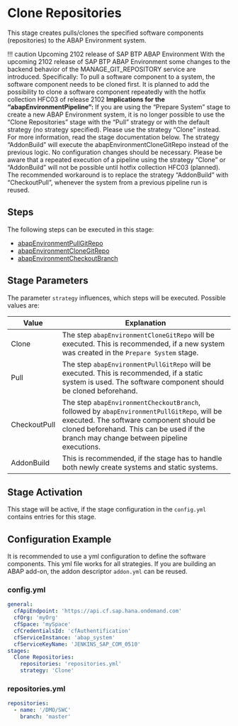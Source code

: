# Clone Repositories

This stage creates pulls/clones the specified software components (repositories) to the ABAP Environment system.

!!! caution Upcoming 2102 release of SAP BTP ABAP Environment
    With the upcoming 2102 release of SAP BTP ABAP Environment some changes to the backend behavior of the MANAGE_GIT_REPOSITORY service are introduced. Specifically:
    To pull a software component to a system, the software component needs to be cloned first.
    It is planned to add the possibility to clone a software component repeatedly with the hotfix collection HFC03 of release 2102
    **Implications for the “abapEnvironmentPipeline”:**
    If you are using the “Prepare System” stage to create a new ABAP Environment system, it is no longer possible to use the “Clone Repositories” stage with the “Pull” strategy or with the default strategy (no strategy specified). Please use the strategy “Clone” instead. For more information, read the stage documentation below.
    The strategy “AddonBuild” will execute the abapEnvironmentCloneGitRepo instead of the previous logic. No configuration changes should be necessary.
    Please be aware that a repeated execution of a pipeline using the strategy “Clone” or “AddonBuild” will not be possible until hotfix collection HFC03 (planned).
    The recommended workaround is to replace the strategy “AddonBuild” with “CheckoutPull”, whenever the system from a previous pipeline run is reused.

## Steps

The following steps can be executed in this stage:

- [abapEnvironmentPullGitRepo](../../../steps/abapEnvironmentPullGitRepo.md)
- [abapEnvironmentCloneGitRepo](../../../steps/abapEnvironmentCloneGitRepo.md)
- [abapEnvironmentCheckoutBranch](../../../steps/abapEnvironmentCheckoutBranch.md)

## Stage Parameters

The parameter `strategy` influences, which steps will be executed. Possible values are:

| Value | Explanation |
| --- | --- |
| Clone | The step `abapEnvironmentCloneGitRepo` will be executed. This is recommended, if a new system was created in the `Prepare System` stage. |
| Pull | The step `abapEnvironmentPullGitRepo` will be executed. This is recommended, if a static system is used. The software component should be cloned beforehand. |
| CheckoutPull | The step `abapEnvironmentCheckoutBranch`, followed by `abapEnvironmentPullGitRepo`, will be executed. The software component should be cloned beforehand. This can be used if the branch may change between pipeline executions. |
| AddonBuild | This is recommended, if the stage has to handle both newly create systems and static systems. |

## Stage Activation

This stage will be active, if the stage configuration in the `config.yml` contains entries for this stage.

## Configuration Example

It is recommended to use a yml configuration to define the software components. This yml file works for all strategies. If you are building an ABAP add-on, the addon descriptor `addon.yml` can be reused.

### config.yml

```yaml
general:
  cfApiEndpoint: 'https://api.cf.sap.hana.ondemand.com'
  cfOrg: 'myOrg'
  cfSpace: 'mySpace'
  cfCredentialsId: 'cfAuthentification'
  cfServiceInstance: 'abap_system'
  cfServiceKeyName: 'JENKINS_SAP_COM_0510'
stages:
  Clone Repositories:
    repositories: 'repositories.yml'
    strategy: 'Clone'
```

### repositories.yml

```yaml
repositories:
  - name: '/DMO/SWC'
    branch: 'master'
```
